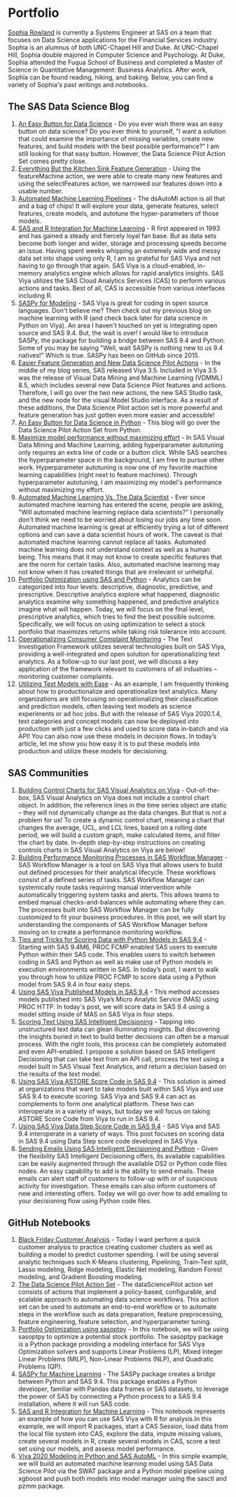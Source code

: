# Portfolio
[Sophia Rowland](https://www.linkedin.com/in/sophia-rowland/) is currently a Systems Engineer at SAS on a team that focuses on Data Science applications for the Financial Services industry. Sophia is an alumnus of both UNC-Chapel Hill and Duke. At UNC-Chapel Hill, Sophia double majored in Computer Science and Psychology. At Duke, Sophia attended the Fuqua School of Business and completed a Master of Science in Quantitative Management: Business Analytics. After work, Sophia can be found reading, hiking, and baking. Below, you can find a variety of Sophia's past writings and notebooks. 

## The SAS Data Science Blog
1. [An Easy Button for Data Science](https://blogs.sas.com/content/subconsciousmusings/2019/10/23/data-science-easy-button/) - Do you ever wish there was an easy button on data science? Do you ever think to yourself, "I want a solution that could examine the importance of missing variables, create new features, and build models with the best possible performance?" I am still looking for that easy button. However, the Data Science Pilot Action Set comes pretty close.
2. [Everything But the Kitchen Sink Feature Generation](https://blogs.sas.com/content/subconsciousmusings/2019/11/06/kitchen-sink-feature-generation/) -  Using the featureMachine action, we were able to create many new features and using the selectFeatures action, we narrowed our features down into a usable number. 
3. [Automated Machine Learning Pipelines](https://blogs.sas.com/content/subconsciousmusings/2019/11/21/automated-machine-learning-pipelines/) - The dsAutoMl action is all that and a bag of chips! It will explore your data, generate features, select features, create models, and autotune the hyper-parameters of those models. 
4. [SAS and R Integration for Machine Learning](https://blogs.sas.com/content/subconsciousmusings/2019/12/04/sas-r-integration-machine-learning-swat/) - R first appeared in 1993 and has gained a steady and fiercely loyal fan base. But as data sets become both longer and wider, storage and processing speeds become an issue. Having spent weeks whipping an extremely wide and messy data set into shape using only R, I am so grateful for SAS Viya and not having to go through that again. SAS Viya is a cloud-enabled, in-memory analytics engine which allows for rapid analytics insights. SAS Viya utilizes the SAS Cloud Analytics Services (CAS) to perform various actions and tasks. Best of all, CAS is accessible from various interfaces including R.
5. [SASPy for Modeling](https://blogs.sas.com/content/subconsciousmusings/2019/12/18/saspy-modeling/) - SAS Viya is great for coding in open source languages. Don't believe me? Then check out my previous blog on machine learning with R (and check back later for data science in Python on Viya). An area I haven't touched on yet is integrating open source and SAS 9.4. But, the wait is over! I would like to introduce SASPy, the package for building a bridge between SAS 9.4 and Python. Some of you may be saying "Well, wait SASPy is nothing new to us 9.4 natives!" Which is true. SASPy has been on GitHub since 2015. 
6. [Easier Feature Generation and New Data Science Pilot Actions](https://blogs.sas.com/content/subconsciousmusings/2020/02/05/easierfeaturegeneration/) - In the middle of my blog series, SAS released Viya 3.5. Included in Viya 3.5 was the release of Visual Data Mining and Machine Learning (VDMML) 8.5, which includes several new Data Science Pilot features and actions. Therefore, I will go over the two new actions, the new SAS Studio task, and the new node for the visual Model Studio interface. As a result of these additions, the Data Science Pilot action set is more powerful and feature generation has just gotten even more easier and accessible!
7. [An Easy Button for Data Science in Python](https://blogs.sas.com/content/subconsciousmusings/2020/02/12/an-easy-button-for-data-science-in-python/) - This blog will go over the Data Science Pilot Action Set from Python.
8. [Maximize model performance without maximizing effort](https://blogs.sas.com/content/subconsciousmusings/2020/04/08/maximize-model-performance/) -  In SAS Visual Data Mining and Machine Learning, adding hyperparameter autotuning only requires an extra line of code or a button click. While SAS searches the hyperparameter space in the background, I am free to pursue other work. Hyperparameter autotuning is now one of my favorite machine learning capabilities (right next to feature machines). Through hyperparameter autotuning, I am maximizing my model's performance without maximizing my effort. 
9. [Automated Machine Learning Vs. The Data Scientist](https://blogs.sas.com/content/subconsciousmusings/2020/04/20/auto-ml-vs-data-scientist/) - Ever since automated machine learning has entered the scene, people are asking, "Will automated machine learning replace data scientists?" I personally don't think we need to be worried about losing our jobs any time soon. Automated machine learning is great at efficiently trying a lot of different options and can save a data scientist hours of work. The caveat is that automated machine learning cannot replace all tasks. Automated machine learning does not understand context as well as a human being. This means that it may not know to create specific features that are the norm for certain tasks. Also, automated machine learning may not know when it has created things that are irrelevant or unhelpful.
10. [Portfolio Optimization using SAS and Python](https://blogs.sas.com/content/subconsciousmusings/2020/05/22/portfolio-optimization-sas-python/) - Analytics can be categorized into four levels: descriptive, diagnostic, predictive, and prescriptive. Descriptive analytics explore what happened, diagnostic analytics examine why something happened, and predictive analytics imagine what will happen. Today, we will focus on the final level, prescriptive analytics, which tries to find the best possible outcome. Specifically, we will focus on using optimization to select a stock portfolio that maximizes returns while taking risk tolerance into account.
11. [Operationalizing Consumer Complaint Monitoring](https://blogs.sas.com/content/subconsciousmusings/2020/09/25/operationalizing-consumer-complaint-monitoring/) -  The Text Investigation Framework utilizes several technologies built on SAS Viya, providing a well-integrated and open solution for operationalizing text analytics. As a follow-up to our last post, we will discuss a key application of the framework relevant to customers of all industries – monitoring customer complaints.
12. [Utilizing Text Models with Ease](https://blogs.sas.com/content/subconsciousmusings/2021/04/29/utilizing-text-models-with-ease/) - As an example, I am frequently thinking about how to productionalize and operationalize text analytics. Many organizations are still focusing on operationalizing their classification and prediction models, often leaving text models as science experiments or ad hoc jobs. But with the release of SAS Viya 2020.1.4, text categories and concept models can now be deployed into production with just a few clicks and used to score data in-batch and via API! You can also now use these models in decision flows. In today’s article, let me show you how easy it is to put these models into production and utilize these models for decisioning.

## SAS Communities 
1. [Building Control Charts for SAS Visual Analytics on Viya](https://communities.sas.com/t5/SAS-Communities-Library/Building-Control-Charts-for-SAS-Visual-Analytics-on-Viya/ta-p/633643) - Out-of-the-box, SAS Visual Analytics on Viya does not include a control chart object. In addition, the reference lines in the time series object are static – they will not dynamically change as the data changes. But that is not a problem for us! To create a dynamic control chart, meaning a chart that changes the average, UCL, and LCL lines, based on a rolling date period, we will build a custom graph, make calculated items, and filter the chart by date. In-depth step-by-step instructions on creating controls charts in SAS Visual Analytics on Viya are below!
2. [Building Performance Monitoring Processes in SAS Workflow Manager](https://communities.sas.com/t5/SAS-Communities-Library/Building-Performance-Monitoring-Processes-in-SAS-Workflow/ta-p/685836) - SAS Workflow Manager is a tool on SAS Viya that allows users to build out defined processes for their analytical lifecycle. These workflows consist of a defined series of tasks. SAS Workflow Manager can systemically route tasks requiring manual intervention while automatically triggering system tasks and alerts. This allows teams to embed manual checks-and-balances while automating where they can. The processes built into SAS Workflow Manager can be fully customized to fit your business procedures. In this post, we will start by understanding the components of SAS Workflow Manager before moving on to create a performance monitoring workflow.
3. [Tips and Tricks for Scoring Data with Python Models in SAS 9.4](https://communities.sas.com/t5/SAS-Communities-Library/Tips-and-Tricks-for-Scoring-Data-with-Python-Models-in-SAS-9-4/ta-p/687545) - Starting with SAS 9.4M6, PROC FCMP enabled SAS users to execute Python within their SAS code. This enables users to switch between coding in SAS and Python as well as make use of Python models in execution environments written in SAS.   In today’s post, I want to walk you through how to utilize PROC FCMP to score data using a Python model from SAS 9.4 in four easy steps.
4. [Using SAS Viya Published Models in SAS 9.4](https://communities.sas.com/t5/SAS-Communities-Library/Using-SAS-Viya-Published-Models-in-SAS-9-4/ta-p/687619) -   This method accesses models published into SAS Viya’s Micro Analytic Service (MAS) using PROC HTTP. In today's post, we will score data in SAS 9.4 using a model sitting inside of MAS on SAS Viya in four steps. 
5. [Scoring Text Using SAS Intelligent Decisioning](https://communities.sas.com/t5/SAS-Communities-Library/Scoring-Text-Using-SAS-Intelligent-Decisioning/ta-p/683963) - Tapping into unstructured text data can glean illuminating insights. But discovering the insights buried in text to build better decisions can often be a manual process. With the right tools, this process can be completely automated and even API-enabled.  I propose a solution based on SAS Intelligent Decisioning that can take text from an API call, process the text using a model built in SAS Visual Text Analytics,  and return a decision based on the results of the text model.
6. [Using SAS Viya ASTORE Score Code in SAS 9.4](https://communities.sas.com/t5/SAS-Communities-Library/Using-SAS-Viya-ASTORE-Score-Code-in-SAS-9-4/ta-p/679269) - This solution is aimed at organizations that want to take models built within SAS Viya and use SAS 9.4 to execute scoring. SAS Viya and SAS 9.4 can act as complements to form one analytical platform. These two can interoperate in a variety of ways, but today we will focus on taking ASTORE Score Code from Viya to run in SAS 9.4.
7. [Using SAS Viya Data Step Score Code in SAS 9.4](https://communities.sas.com/t5/SAS-Communities-Library/Using-SAS-Viya-Data-Step-Score-Code-in-SAS-9-4/ta-p/677520) - SAS Viya and SAS 9.4 interoperate in a variety of ways. This post focuses on scoring data in SAS 9.4 using Data Step score code developed in SAS Viya.
8. [Sending Emails Using SAS Intelligent Decisioning and Python](https://communities.sas.com/t5/SAS-Communities-Library/Sending-Emails-Using-SAS-Intelligent-Decisioning-and-Python/ta-p/673102) - Given the flexibility SAS Intelligent Decisioning offers, its available capabilities can be easily augmented through the available DS2 or Python code files nodes. An easy capability to add is the ability to send emails. These emails can alert staff of customers to follow-up with or of suspicious activity for investigation. These emails can also inform customers of new and interesting offers.  Today we will go over how to add emailing to your decisioning flow using Python code files.

## GitHub Notebooks
1. [Black Friday Customer Analysis](https://github.com/SophiaRowland/BlackFridayCustomersAndSpending/blob/master/BlackFridayNotebook.ipynb) - Today I want perform a quick customer analysis to practice creating customer clusters as well as building a model to predict customer spending. I will be using several analytic techniques such K-Means clustering, Pipelining, Train-Test split, Lasso modeling, Ridge modeling, Elastic Net modeling, Random Forest modeling, and Gradient Boosting modeling.
2. [The Data Science Pilot Action Set](https://github.com/sassoftware/sas-viya-machine-learning/blob/master/Python-integration/The%20Data%20Science%20Pilot%20Action%20Set.ipynb) - The dataSciencePilot action set consists of actions that implement a policy-based, configurable, and scalable approach to automating data science workflows. This action set can be used to automate an end-to-end workflow or to automate steps in the workflow such as data preparation, feature preprocessing, feature engineering, feature selection, and hyperparameter tuning. 
3. [Portfolio Optimization using sasoptpy](https://github.com/sassoftware/sasoptpy/blob/master/examples/notebooks/Portfolio%20Optimization%20Problem.ipynb) - In this notebook, we will be using sasoptpy to optimize a potential stock portfolio. The sasoptpy package is a Python package providing a modeling interface for SAS Viya Optimization solvers and supports Linear Problems (LP), Mixed Integer Linear Problems (MILP), Non-Linear Problems (NLP), and Quadratic Problems (QP). 
4. [SASPy for Machine Learning](https://github.com/sassoftware/saspy-examples/blob/main/SAS_contrib/SASPy%20for%20Machine%20Learning.ipynb) - The SASPy package creates a bridge between Python and SAS 9.4. This package enables a Python developer, familiar with Pandas data frames or SAS datasets, to leverage the power of SAS by connecting a Python process to a SAS 9.4 installation, where it will run SAS code.
5. [SAS and R Integration for Machine Learning](https://github.com/sassoftware/sas-viya-machine-learning/blob/master/R-integration/SAS%20and%20R%20Integration%20for%20Machine%20Learning.ipynb) - This notebook represents an example of how you can use SAS Viya with R for analysis.In this example, we will import R packages, start a CAS Session, load data from the local file system into CAS, explore the data, impute missing values, create several models in R, create several models in CAS, score a test set using our models, and assess model performance.
6. [Viya 2020 Modeling in Python and SAS AutoML](https://github.com/sassoftware/python-sasctl/blob/master/examples/data_science_pilot.ipynb) - In this simple example, we will build an automated machine learning model using SAS Data Science Pilot via the SWAT package and a Python model pipeline using xgboost and push both models into model manager using the sasctl and pzmm package. 
